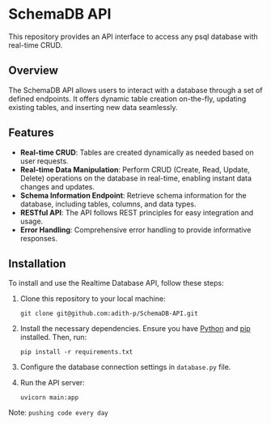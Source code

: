 #  SchemaDB API

This repository provides an API interface to access any psql database with real-time CRUD.

## Overview

The SchemaDB API allows users to interact with a database through a set of defined endpoints. It offers dynamic table creation on-the-fly, updating existing tables, and inserting new data seamlessly.

## Features

- **Real-time CRUD**: Tables are created dynamically as needed based on user requests.
- **Real-time Data Manipulation**: Perform CRUD (Create, Read, Update, Delete) operations on the database in real-time, enabling instant data changes and updates.
-  **Schema Information Endpoint**: Retrieve schema information for the database, including tables, columns, and data types.
- **RESTful API**: The API follows REST principles for easy integration and usage.
- **Error Handling**: Comprehensive error handling to provide informative responses.

## Installation

To install and use the Realtime Database API, follow these steps:

1. Clone this repository to your local machine:

    ```
    git clone git@github.com:adith-p/SchemaDB-API.git
    ```

2. Install the necessary dependencies. Ensure you have [Python](https://www.python.org/) and [pip](https://pypi.org/project/pip/) installed. Then, run:

    ```
    pip install -r requirements.txt
    ```

3. Configure the database connection settings in `database.py` file.

4. Run the API server:

    ```
    uvicorn main:app
    ```
Note: ```pushing code every day```
